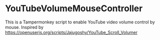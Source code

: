 # YouTubeVolumeMouseController

This is a Tampermonkey script to enable YouTube video volume control by mouse. Inspired by https://openuserjs.org/scripts/Jajugoshy/YouTube_Scroll_Volumer
